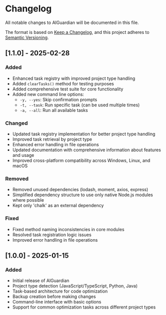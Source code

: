 # Changelog

All notable changes to AIGuardian will be documented in this file.

The format is based on [Keep a Changelog](https://keepachangelog.com/en/1.0.0/),
and this project adheres to [Semantic Versioning](https://semver.org/spec/v2.0.0.html).

## [1.1.0] - 2025-02-28

### Added
- Enhanced task registry with improved project type handling
- Added `clearTasks()` method for testing purposes
- Added comprehensive test suite for core functionality
- Added new command line options:
  - `-y, --yes`: Skip confirmation prompts
  - `-t, --task`: Run specific task (can be used multiple times)
  - `-a, --all`: Run all available tasks

### Changed
- Updated task registry implementation for better project type handling
- Improved task retrieval by project type
- Enhanced error handling in file operations
- Updated documentation with comprehensive information about features and usage
- Improved cross-platform compatibility across Windows, Linux, and macOS

### Removed
- Removed unused dependencies (lodash, moment, axios, express)
- Simplified dependency structure to use only native Node.js modules where possible
- Kept only 'chalk' as an external dependency

### Fixed
- Fixed method naming inconsistencies in core modules
- Resolved task registration logic issues
- Improved error handling in file operations

## [1.0.0] - 2025-01-15

### Added
- Initial release of AIGuardian
- Project type detection (JavaScript/TypeScript, Python, Java)
- Task-based architecture for code optimization
- Backup creation before making changes
- Command-line interface with basic options
- Support for common optimization tasks across different project types

